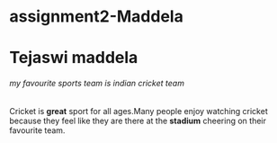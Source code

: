 # assignment2-Maddela
# Tejaswi maddela 
###### my favourite sports team is indian cricket team

Cricket is **great** sport for all ages.Many people enjoy watching cricket because they feel like they are there at the **stadium** cheering on their favourite team.
